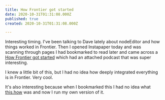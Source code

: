 ```yaml
---
title: How Frontier got started
date: 2020-10-31T01:31:08.000Z
published: true
created: 2020-10-31T01:31:08.000Z

---
```


Interesting timing. I've been talking to Dave lately about nodeEditor and how things worked in Frontier. Then I opened Instapaper today and was scanning through pages I had bookmarked to read later and came across a <a href="http://this.how/frontier/howFrontierGotStarted.opml">How Frontier got started</a> which had an attached podcast that was super interesting.

I knew a little bit of this, but I had no idea how deeply integrated everything is in Frontier. Very cool.

It's also interesting because when I bookmarked this I had no idea what <a href="http://this.how/">this.how</a> was and now I run my own version of it.

